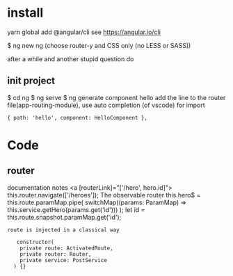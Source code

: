 

install
=======

yarn global add @angular/cli
see <https://angular.io/cli>

$ ng new ng
(choose router-y and CSS only (no LESS or SASS))

after a while and another stupid question do

init project
------------
$ cd ng
$ ng serve
$ ng generate component hello
add the line to the router file(app-routing-module), use auto completion (of vscode) for import

    { path: 'hello', component: HelloComponent },

Code
====

router
------

documentation notes
<a [routerLink]="['/hero', hero.id]">
  this.router.navigate(['/heroes']);
  The observable router
   this.hero$ = this.route.paramMap.pipe(
    switchMap((params: ParamMap) =>
      this.service.getHero(params.get('id')))
  );
    let id = this.route.snapshot.paramMap.get('id');

    route is injected in a classical way

       constructor(
        private route: ActivatedRoute,
        private router: Router,
        private service: PostService
      ) {}
